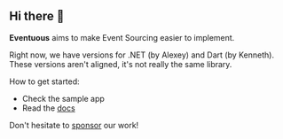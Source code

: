 ## Hi there 👋

**Eventuous** aims to make Event Sourcing easier to implement.

Right now, we have versions for .NET (by Alexey) and Dart (by Kenneth). These versions aren't aligned, it's not really the same library.

How to get started:
- Check the sample app
- Read the [docs](https://eventuous.dev)

Don't hesitate to [sponsor](https://github.com/sponsors/Eventuous) our work!

<!--

**Here are some ideas to get you started:**

🙋‍♀️ A short introduction - what is your organization all about?
🌈 Contribution guidelines - how can the community get involved?
👩‍💻 Useful resources - where can the community find your docs? Is there anything else the community should know?
🍿 Fun facts - what does your team eat for breakfast?
🧙 Remember, you can do mighty things with the power of [Markdown](https://docs.github.com/github/writing-on-github/getting-started-with-writing-and-formatting-on-github/basic-writing-and-formatting-syntax)
-->
